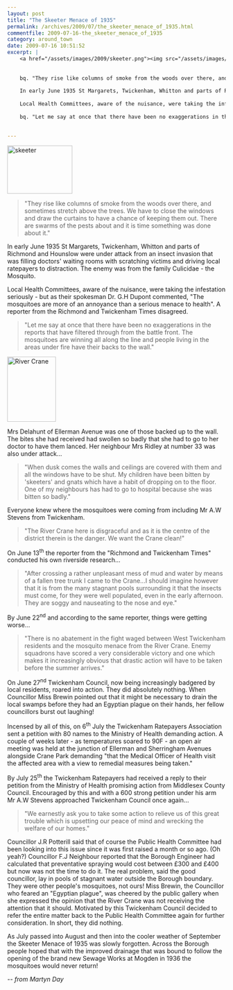 ```yaml
---
layout: post
title: "The Skeeter Menace of 1935"
permalink: /archives/2009/07/the_skeeter_menace_of_1935.html
commentfile: 2009-07-16-the_skeeter_menace_of_1935
category: around_town
date: 2009-07-16 10:51:52
excerpt: |
    <a href="/assets/images/2009/skeeter.png"><img src="/assets/images/2009/skeeter-thumb.png" width="150" height="111" alt="skeeter" class="right" /></a>
    
    
    bq. "They rise like columns of smoke from the woods over there, and sometimes stretch above the trees. We have to close the windows and draw the curtains to have a chance of keeping them out. There are swarms of the pests about and it is time something was done about it."
    
    In early June 1935 St Margarets, Twickenham, Whitton and parts of Richmond and Hounslow were under attack from an insect invasion that was filling doctors' waiting rooms with scratching victims and driving local ratepayers to distraction. The enemy was from the family Culicidae - the Mosquito.
    
    Local Health Committees, aware of the nuisance, were taking the infestation seriously - but as their spokesman  Dr. G.H Dupont commented, "The mosquitoes are more of an annoyance than a serious menace to health". A reporter from the Richmond and Twickenham Times disagreed.
    
    bq. "Let me say at once that there have been no exaggerations in the reports that have filtered through from the battle front. The mosquitoes are winning all along the line and people living in the areas under fire have their backs to the wall."
    

---
```


<a href="/assets/images/2009/skeeter.png"><img src="/assets/images/2009/skeeter-thumb.png" width="150" height="111" alt="skeeter" class="right" /></a>

> "They rise like columns of smoke from the woods over there, and sometimes stretch above the trees. We have to close the windows and draw the curtains to have a chance of keeping them out. There are swarms of the pests about and it is time something was done about it."

In early June 1935 St Margarets, Twickenham, Whitton and parts of Richmond and Hounslow were under attack from an insect invasion that was filling doctors' waiting rooms with scratching victims and driving local ratepayers to distraction. The enemy was from the family Culicidae - the Mosquito.

Local Health Committees, aware of the nuisance, were taking the infestation seriously - but as their spokesman Dr. G.H Dupont commented, "The mosquitoes are more of an annoyance than a serious menace to health". A reporter from the Richmond and Twickenham Times disagreed.

> "Let me say at once that there have been no exaggerations in the reports that have filtered through from the battle front. The mosquitoes are winning all along the line and people living in the areas under fire have their backs to the wall."

<a href="/assets/images/2009/crane_river.jpg"><img src="/assets/images/2009/crane_river-thumb.jpg" width="112" height="150" alt="River Crane" class="photo right" /></a>

Mrs Delahunt of Ellerman Avenue was one of those backed up to the wall. The bites she had received had swollen so badly that she had to go to her doctor to have them lanced. Her neighbour Mrs Ridley at number 33 was also under attack...

> "When dusk comes the walls and ceilings are covered with them and all the windows have to be shut. My children have been bitten by 'skeeters' and gnats which have a habit of dropping on to the floor. One of my neighbours has had to go to hospital because she was bitten so badly."

Everyone knew where the mosquitoes were coming from including Mr A.W Stevens from Twickenham.

> "The River Crane here is disgraceful and as it is the centre of the district therein is the danger. We want the Crane clean!"

On June 13<sup>th</sup> the reporter from the "Richmond and Twickenham Times" conducted his own riverside research...

> "After crossing a rather unpleasant mess of mud and water by means of a fallen tree trunk I came to the Crane...I should imagine however that it is from the many stagnant pools surrounding it that the insects must come, for they were well populated, even in the early afternoon. They are soggy and nauseating to the nose and eye."

By June 22<sup>nd</sup> and according to the same reporter, things were getting worse...

> "There is no abatement in the fight waged between West Twickenham residents and the mosquito menace from the River Crane. Enemy squadrons have scored a very considerable victory and one which makes it increasingly obvious that drastic action will have to be taken before the summer arrives."

On June 27<sup>nd</sup> Twickenham Council, now being increasingly badgered by local residents, roared into action. They did absolutely nothing. When Councillor Miss Brewin pointed out that it might be necessary to drain the local swamps before they had an Egyptian plague on their hands, her fellow councillors burst out laughing!

Incensed by all of this, on 6<sup>th</sup> July the Twickenham Ratepayers Association sent a petition with 80 names to the Ministry of Health demanding action. A couple of weeks later - as temperatures soared to 90F - an open air meeting was held at the junction of Ellerman and Sherringham Avenues alongside Crane Park demanding "that the Medical Officer of Health visit the affected area with a view to remedial measures being taken."

By July 25<sup>th</sup> the Twickenham Ratepayers had received a reply to their petition from the Ministry of Health promising action from Middlesex County Council. Encouraged by this and with a 600 strong petition under his arm Mr A.W Stevens approached Twickenham Council once again...

> "We earnestly ask you to take some action to relieve us of this great trouble which is upsetting our peace of mind and wrecking the welfare of our homes."

Councillor J.R Potterill said that of course the Public Health Committee had been looking into this issue since it was first raised a month or so ago. (Oh yeah?) Councillor F.J Neighbour reported that the Borough Engineer had calculated that preventative spraying would cost between £300 and £400 but now was not the time to do it. The real problem, said the good councillor, lay in pools of stagnant water outside the Borough boundary. They were other people's mosquitoes, not ours! Miss Brewin, the Councillor who feared an "Egyptian plague", was cheered by the public gallery when she expressed the opinion that the River Crane was not receiving the attention that it should. Motivated by this Twickenham Council decided to refer the entire matter back to the Public Health Committee again for further consideration. In short, they did nothing.

As July passed into August and then into the cooler weather of September the Skeeter Menace of 1935 was slowly forgotten. Across the Borough people hoped that with the improved drainage that was bound to follow the opening of the brand new Sewage Works at Mogden in 1936 the mosquitoes would never return!

<cite>-- from Martyn Day</cite>
